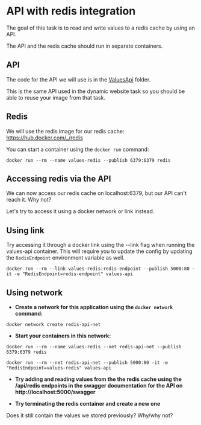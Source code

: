 # API with redis integration

The goal of this task is to read and write values to a redis cache by using an API.

The API and the redis cache should run in separate containers.

## API
The code for the API we will use is in the [ValuesApi](../ValuesApi) folder.

This is the same API used in the dynamic website task so you should be able to reuse your image from that task.

## Redis
We will use the redis image for our redis cache: https://hub.docker.com/_/redis

You can start a container using the `docker run` command:
```
docker run --rm --name values-redis --publish 6379:6379 redis
```

## Accessing redis via the API
We can now access our redis cache on localhost:6379, but our API can't reach it. Why not?

Let's try to access it using a docker network or link instead.

## Using link
Try accessing it through a docker link using the --link flag when running the values-api container. This will require you to update the config by updating the `RedisEndpoint` environment variable as well.

```
docker run --rm --link values-redis:redis-endpoint --publish 5000:80 -it -e "RedisEndpoint=redis-endpoint" values-api
```

## Using network
- **Create a network for this application using the `docker network` command:**
```
docker network create redis-api-net
```

- **Start your containers in this network:**
```
docker run --rm --name values-redis --net redis-api-net --publish 6379:6379 redis
```

```
docker run --rm --net redis-api-net --publish 5000:80 -it -e "RedisEndpoint=values-redis" values-api
```

- **Try adding and reading values from the the redis cache using the /api/redis endpoints in the swagger documentation for the API on http://localhost:5000/swagger**

- **Try terminating the redis container and create a new one**

Does it still contain the values we stored previously? Why/why not?
